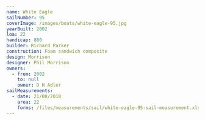 ```yaml
---
name: White Eagle
sailNumber: 95
coverImage: /images/boats/white-eagle-95.jpg
yearBuilt: 2002
loa: 22
handicap: 880
builder: Richard Parker
construction: Foam sandwich composite
design: Morrison
designer: Phil Morrison
owners:
  - from: 2002
    to: null
    owner: D H Adler
sailMeasurements:
  - date: 21/08/2018
    area: 22
    forms: /files/measurements/sail/white-eagle-95-sail-measurement.xlsx
---
```

